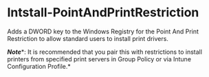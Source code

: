 # Intstall-PointAndPrintRestriction
Adds a DWORD key to the Windows Registry for the Point And Print Restriction to allow standard users to install print drivers.

***Note****: It is recommended that you pair this with restrictions to install printers from specified print servers in Group Policy or via Intune Configuration Profile.*